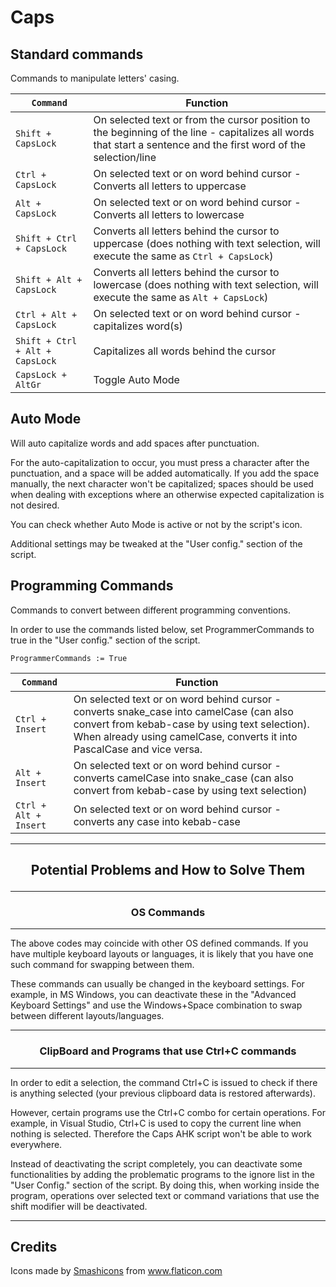 # Caps

## Standard commands

Commands to manipulate letters' casing.


| `Command` | Function |
|-|-|
| `Shift + CapsLock` | On selected text or from the cursor position to the beginning of the line - capitalizes all words that start a sentence and the first word of the selection/line|
| `Ctrl + CapsLock` | On selected text or on word behind cursor - Converts all letters to uppercase|
| `Alt + CapsLock` | On selected text or on word behind cursor - Converts all letters to lowercase|
| `Shift + Ctrl + CapsLock` | Converts all letters behind the cursor to uppercase (does nothing with text selection, will execute the same as `Ctrl + CapsLock`)|
| `Shift + Alt + CapsLock` | Converts all letters behind the cursor to lowercase (does nothing with text selection, will execute the same as `Alt + CapsLock`)|
| `Ctrl + Alt + CapsLock` | On selected text or on word behind cursor - capitalizes word(s) |
| `Shift + Ctrl + Alt + CapsLock` | Capitalizes all words behind the cursor |
| `CapsLock + AltGr` | Toggle Auto Mode |



## Auto Mode

Will auto capitalize words and add spaces after punctuation.

For the auto-capitalization to occur, you must press a character after the punctuation, and a space will be added automatically. 
If you add the space manually, the next character won't be capitalized; spaces should be used when dealing with exceptions where an otherwise expected capitalization is not desired.

You can check whether Auto Mode is active or not by the script's icon.

Additional settings may be tweaked at the "User config." section of the script.

## Programming Commands

Commands to convert between different programming conventions. 

In order to use the commands listed below, set ProgrammerCommands to true in the "User config." section of the script.

```
ProgrammerCommands := True
```

| `Command` | Function |
|-|-|
| `Ctrl + Insert` | On selected text or on word behind cursor - converts snake_case into camelCase (can also convert from kebab-case by using text selection). When already using camelCase, converts it into PascalCase and vice versa. |
| `Alt + Insert` | On selected text or on word behind cursor - converts camelCase into snake_case (can also convert from kebab-case by using text selection) |
| `Ctrl + Alt + Insert` | On selected text or on word behind cursor - converts any case into kebab-case |

__________________ 
## <p style="text-align: center;"> Potential Problems and How to  Solve Them  </p>                                                     
__________________ 

### <p style="text-align: center;"> OS Commands </p>
__________________ 

The above codes may coincide with other OS defined commands. 
If you have multiple keyboard layouts or languages, it is likely that you have one such command for swapping between them. 

These commands can usually be changed in the keyboard settings. For example, in MS Windows, you can deactivate these in the "Advanced Keyboard Settings" and use the Windows+Space combination to swap between different layouts/languages. 

__________________ 
### <p style="text-align: center;"> ClipBoard and Programs that use Ctrl+C commands </p> 
__________________ 
In order to edit a selection, the command Ctrl+C is issued to check if there is anything selected (your previous clipboard data is restored afterwards).

However, certain programs use the Ctrl+C combo for certain operations. 
For example, in Visual Studio, Ctrl+C is used to copy the current line when
nothing is selected. 
Therefore the Caps AHK script won't be able to work everywhere.

Instead of deactivating the script completely, you can deactivate some functionalities by adding the problematic programs to the ignore list in 
the "User Config." section of the script. 
By doing this, when working inside the program, operations over selected text or command variations that use the shift modifier will be deactivated.

_______________________________
## Credits

Icons made by <a href="https://www.flaticon.com/authors/smashicons" title="Smashicons">Smashicons</a> from <a href="https://www.flaticon.com/" title="Flaticon">www.flaticon.com</a>
